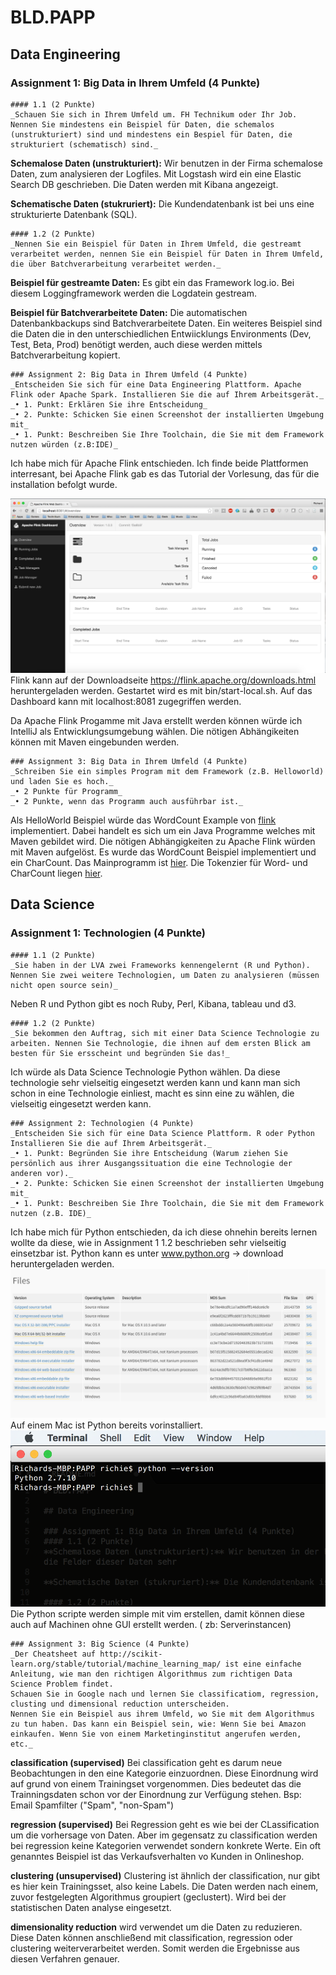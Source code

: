 # BLD.PAPP

## Data Engineering

### Assignment 1: Big Data in Ihrem Umfeld (4 Punkte)

~~~
#### 1.1 (2 Punkte)
_Schauen Sie sich in Ihrem Umfeld um. FH Technikum oder Ihr Job. Nennen Sie mindestens ein Beispiel für Daten, die schemalos (unstrukturiert) sind und mindestens ein Bespiel für Daten, die strukturiert (schematisch) sind._
~~~

**Schemalose Daten (unstrukturiert):** Wir benutzen in der Firma schemalose Daten, zum analysieren der Logfiles. Mit Logstash wird ein eine Elastic Search DB geschrieben. Die Daten werden mit Kibana angezeigt.

**Schematische Daten (stukruriert):** Die Kundendatenbank ist bei uns eine strukturierte Datenbank (SQL).

~~~
#### 1.2 (2 Punkte)
_Nennen Sie ein Beispiel für Daten in Ihrem Umfeld, die gestreamt verarbeitet werden, nennen Sie ein Beispiel für Daten in Ihrem Umfeld, die über Batchverarbeitung verarbeitet werden._
~~~

**Beispiel für gestreamte Daten:** Es gibt ein das Framework log.io. Bei diesem Loggingframework werden die Logdatein gestream.

**Beispiel für Batchverarbeitete Daten:** Die automatischen Datenbankbackups sind Batchverarbeitete Daten. Ein weiteres Beispiel sind die Daten die in den unterschiedlichen Entwiicklungs Environments (Dev, Test, Beta, Prod) benötigt werden, auch diese werden mittels Batchverarbeitung kopiert.

~~~
### Assignment 2: Big Data in Ihrem Umfeld (4 Punkte)
_Entscheiden Sie sich für eine Data Engineering Plattform. Apache Flink oder Apache Spark. Installieren Sie die auf Ihrem Arbeitsgerät._
_• 1. Punkt: Erklären Sie ihre Entscheidung_
_• 2. Punkte: Schicken Sie einen Screenshot der installierten Umgebung mit_
_• 1. Punkt: Beschreiben Sie Ihre Toolchain, die Sie mit dem Framework nutzen würden (z.B:IDE)_
~~~

Ich habe mich für Apache Flink entschieden. Ich finde beide Plattformen interresant, bei Apache Flink gab es das Tutorial der Vorlesung, das für die installation befolgt wurde.

![Alt text](flink_installed.png?raw=true "Dashboard von Apache Flink")
Flink kann auf der Downloadseite https://flink.apache.org/downloads.html heruntergeladen werden. Gestartet wird es mit bin/start-local.sh. Auf das Dashboard kann mit localhost:8081 zugegriffen werden.

Da Apache Flink Progamme mit Java erstellt werden können würde ich IntelliJ als Entwicklungsumgebung wählen. Die nötigen Abhängikeiten können mit Maven eingebunden werden.

~~~
### Assignment 3: Big Data in Ihrem Umfeld (4 Punkte)
_Schreiben Sie ein simples Program mit dem Framework (z.B. Helloworld) und laden Sie es hoch._
_• 2 Punkte für Programm_
_• 2 Punkte, wenn das Programm auch ausführbar ist._
~~~

Als HelloWorld Beispiel würde das WordCount Example von [flink](https://github.com/apache/flink/blob/master/flink-examples/flink-examples-batch/src/main/java/org/apache/flink/examples/java/wordcount/WordCount.java)
 implementiert. Dabei handelt es sich um ein Java Programme welches mit Maven gebildet wird. Die nötigen Abhängigkeiten zu Apache Flink würden mit Maven aufgelöst. Es wurde das WordCount Beispiel implementiert und ein CharCount. Das Mainprogramm ist [hier](flink-example/src/main/java/Main.java). Die Tokenzier für Word- und CharCount liegen [hier](flink-example/src/main/java/Tokenizer.java).

## Data Science

### Assignment 1: Technologien (4 Punkte)

~~~
#### 1.1 (2 Punkte)
_Sie haben in der LVA zwei Frameworks kennengelernt (R und Python). Nennen Sie zwei weitere Technologien, um Daten zu analysieren (müssen nicht open source sein)_
~~~

Neben R und Python gibt es noch Ruby, Perl, Kibana, tableau und d3.

~~~
#### 1.2 (2 Punkte)
_Sie bekommen den Auftrag, sich mit einer Data Science Technologie zu arbeiten. Nennen Sie Technologie, die ihnen auf dem ersten Blick am besten für Sie ersscheint und begründen Sie das!_
~~~

Ich würde als Data Science Technologie Python wählen. Da diese technologie sehr vielseitig eingesetzt werden kann und kann man sich schon in eine Technologie einliest, macht es sinn eine zu wählen, die vielseitig eingesetzt werden kann.

~~~
### Assignment 2: Technologien (4 Punkte)
_Entscheiden Sie sich für eine Data Science Plattform. R oder Python Installieren Sie die auf Ihrem Arbeitsgerät._
_• 1. Punkt: Begründen Sie ihre Entscheidung (Warum ziehen Sie persönlich aus ihrer Ausgangssituation die eine Technologie der anderen vor)._
_• 2. Punkte: Schicken Sie einen Screenshot der installierten Umgebung mit_
_• 1. Punkt: Beschreiben Sie Ihre Toolchain, die Sie mit dem Framework nutzen (z.B. IDE)_
~~~

Ich habe mich für Python entschieden, da ich diese ohnehin bereits lernen wollte da diese, wie in Assignment 1 1.2 beschrieben sehr vielseitig einsetzbar ist.
Python kann es unter www.python.org -> download heruntergeladen werden.
![Alt text](python_downlaod.png?raw=true "Downloadseite von python")
Auf einem Mac ist Python bereits vorinstalliert.
![Alt text](python_installed.png "Installierte Arbeitsumgebung auf dem Mac")
Die Python scripte werden simple mit vim erstellen, damit können diese auch auf Machinen ohne GUI erstellt werden. ( zb: Serverinstancen) 

~~~
### Assignment 3: Big Science (4 Punkte)
_Der Cheatsheet auf http://scikit-learn.org/stable/tutorial/machine_learning_map/ ist eine einfache Anleitung, wie man den richtigen Algorithmus zum richtigen Data Science Problem findet.
Schauen Sie in Google nach und lernen Sie classificatiom, regression, clusting und dimensional reduction unterscheiden.
Nennen Sie ein Beispiel aus ihrem Umfeld, wo Sie mit dem Algorithmus zu tun haben. Das kann ein Beispiel sein, wie: Wenn Sie bei Amazon einkaufen. Wenn Sie von einem Marketinginstitut angerufen werden, etc._
~~~

**classification (supervised)** Bei classification geht es darum neue Beobachtungen in den eine Kategorie einzuordnen. Diese Einordnung wird auf grund von einem Trainingset vorgenommen. Dies bedeutet das die Trainningsdaten schon vor der Einordnung zur Verfügung stehen.
Bsp: Email Spamfilter ("Spam", "non-Spam")

**regression (supervised)** Bei Regression geht es wie bei der CLassification um die vorhersage von Daten. Aber im gegensatz zu classification werden bei regression keine Kategorien verwendet sondern konkrete Werte. Ein oft genanntes Beispiel ist das Verkaufsverhalten vo Kunden in Onlineshop.

**clustering (unsupervised)** Clustering ist ähnlich der classification, nur gibt es hier kein Trainingsset, also keine Labels. Die Daten werden nach einem, zuvor festgelegten Algorithmus groupiert (geclustert). Wird bei der statistischen Daten analyse eingesetzt. 

**dimensionality reduction** wird verwendet um die Daten zu reduzieren. Diese Daten können anschließend mit classification, regression oder clustering weiterverarbeitet werden. Somit werden die Ergebnisse aus diesen Verfahren genauer.
